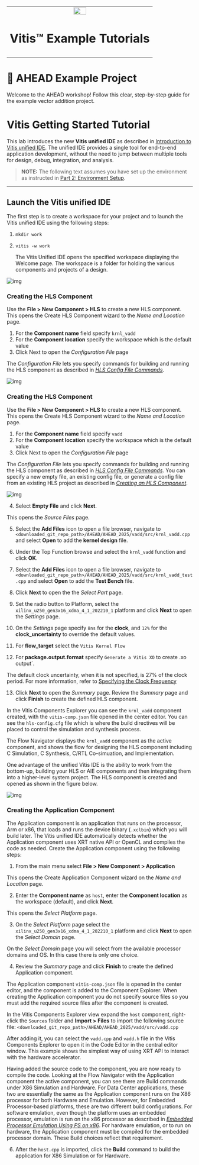<table class="sphinxhide" width="100%">
  <tr>
    <td align="center">
      <img src="./images/copy.png" width="30%"/><h1>Vitis™ Example Tutorials</h1>
    </td>
  </tr>
  <tr>
    <td></td>
  </tr>
</table>

# 🚀 AHEAD Example Project

Welcome to the AHEAD workshop! Follow this clear, step-by-step guide for the example vector addition project.

# Vitis Getting Started Tutorial

This lab introduces the new **Vitis unified IDE** as described in [Introduction to Vitis unified IDE](https://docs.amd.com/access/sources/dita/topic?Doc_Version=2024.1%20English&url=ug1393-vitis-application-acceleration&resourceid=svk1630656618393.html). The unified IDE provides a single tool for end-to-end application development, without the need to jump between multiple tools for design, debug, integration, and analysis.

> **NOTE:** The following text assumes you have set up the environment as instructed in [Part 2: Environment Setup](./part2.md).

---

## Launch the Vitis unified IDE

The first step is to create a workspace for your project and to launch the Vitis unified IDE using the following steps:

1. `mkdir work`
2. `vitis -w work`


   The Vitis Unified IDE opens the specified workspace displaying the Welcome page. The workspace is a folder for holding the various components and projects of a design. 
 
![img](./images/part1_build_flow.png)

### Creating the HLS Component 

Use the **File > New Component > HLS** to create a new HLS component. This opens the Create HLS Component wizard to the *Name and Location* page. 

1. For the **Component name** field specify `krnl_vadd`
2. For the **Component location** specify the workspace which is the default value
3. Click Next to open the *Configuration File* page

The *Configuration File* lets you specify commands for building and running the HLS component as described in [*HLS Config File Commands*](https://docs.amd.com/access/sources/dita/topic?Doc_Version=2024.1%20English&url=ug1399-vitis-hls&resourceid=azw1690243984459.html).
 
![img](./images/part1_build_flow.png)

### Creating the HLS Component 

Use the **File > New Component > HLS** to create a new HLS component. This opens the Create HLS Component wizard to the *Name and Location* page. 

1. For the **Component name** field specify `vadd`
2. For the **Component location** specify the workspace which is the default value
3. Click Next to open the *Configuration File* page

The *Configuration File* lets you specify commands for building and running the HLS component as described in [*HLS Config File Commands*](https://docs.amd.com/access/sources/dita/topic?Doc_Version=2024.1%20English&url=ug1399-vitis-hls&resourceid=azw1690243984459.html). You can specify a new empty file, an existing config file, or generate a config file from an existing HLS project as described in [*Creating an HLS Component*](https://docs.amd.com/access/sources/dita/topic?Doc_Version=2024.1%20English&url=ug1399-vitis-hls&resourceid=yzz1661583719823.html).


![img](./images/part1_build_flow.png)

4.  Select **Empty File** and click **Next**. 

This opens the *Source Files* page. 

5.  Select the **Add Files** icon to open a file browser, navigate to `<downloaded_git_repo_path>/AHEAD/AHEAD_2025/vadd/src/krnl_vadd.cpp` and select **Open** to add the **kernel design** file. 

6.  Under the Top Function browse and select the `krnl_vadd` function and click **OK**.
7.  Select the **Add Files** icon to open a file browser, navigate to `<downloaded_git_repo_path>/AHEAD/AHEAD_2025/vadd/src/krnl_vadd_test.cpp` and select **Open** to add the **Test Bench** file. 
8. Click **Next** to open the the *Select Part* page.
9. Set the radio button to Platform, select the `xilinx_u250_gen3x16_xdma_4_1_202210_1` platform and click **Next** to open the *Settings* page. 

10.  On the *Settings* page specify `8ns` for the **clock**, and `12%` for the **clock_uncertainty** to override the default values.
11.  For **flow_target** select the `Vitis Kernel Flow` 
12. For **package.output.format** specify `Generate a Vitis XO` to create .xo output`. 

The default clock uncertainty, when it is not specified, is 27% of the clock period. For more information, refer to [Specifying the Clock Frequency](https://docs.amd.com/access/sources/dita/topic?Doc_Version=2024.1%20English&url=ug1399-vitis-hls&resourceid=ycw1585572210561.html)

13. Click **Next** to open the *Summary* page. Review the *Summary* page and click **Finish** to create the defined HLS component.

In the Vitis Components Explorer you can see the `krnl_vadd` component created, with the `vitis-comp.json` file opened in the center editor. You can see the `hls-config.cfg` file which is where the build directives will be placed to control the simulation and synthesis process. 

The Flow Navigator displays the `krnl_vadd` component as the active component, and shows the flow for designing the HLS component including C Simulation, C Synthesis, C/RTL Co-simuation, and Implementation.

One advantage of the unified Vitis IDE is the ability to work from the bottom-up, building your HLS or AIE components and then integrating them into a higher-level system project. 
The HLS component is created and opened as shown in the figure below.

![img](./images/part1_build_flow.png)



### Creating the Application Component

The Application component is an application that runs on the processor, Arm or x86, that loads and runs the device binary (`.xclbin`) which you will build later. The Vitis unified IDE automatically detects whether the Application component uses XRT native API or OpenCL and compiles the code as needed. Create the Application component using the following steps: 

1.  From the main menu select **File > New Component > Application**

This opens the Create Application Component wizard on the *Name and Location* page. 

2.  Enter the **Component name** as `host`, enter the **Component location** as the workspace (default), and click **Next**. 

This opens the *Select Platform* page. 

3.  On the *Select Platform* page select the `xilinx_u250_gen3x16_xdma_4_1_202210_1` platform and click **Next** to open the *Select Domain* page. 

On the *Select Domain* page you will select from the available processor domains and OS. In this case there is only one choice. 

4.  Review the *Summary* page and click **Finish** to create the defined Application component. 
 
The Application component `vitis-comp.json` file is opened in the center editor, and the component is added to the Component Explorer. When creating the Application component you do not specify source files so you must add the required source files after the component is created. 

In the Vitis Components Explorer view expand the `host` component, right-click the `Sources` folder and **Import > Files** to import the following source file: `<downloaded_git_repo_path>/AHEAD/AHEAD_2025/vadd/src/vadd.cpp`

After adding it, you can select the `vadd.cpp` and  `vadd.h` file in the Vitis Components Explorer to open it in the Code Editor in the central editor window. This example shows the simplest way of using XRT API to interact with the hardware accelerator.
 
Having added the source code to the component, you are now ready to compile the code. Looking at the Flow Navigator with the Application component the active component, you can see there are Build commands under X86 Simulation and Hardware. For Data Center applications, these two are essentially the same as the Application component runs on the X86 processor for both Hardware and Emulation. However, for Embedded Processor-based platforms, these are two different build configurations. For software emulation, even though the platform uses an embedded processor, emulation is run on the x86 processor as described in [*Embedded Processor Emulation Using PS on x86*](https://docs.amd.com/access/sources/dita/topic?Doc_Version=2024.1%20English&url=ug1393-vitis-application-acceleration&resourceid=vfp1662765605490.html). For hardware emulation, or to run on hardware, the Application component must be compiled for the embedded processor domain. These Build choices reflect that requirement. 

6. After the `host.cpp` is imported, click the **Build** command to build the application for X86 Simulation or for Hardware.

